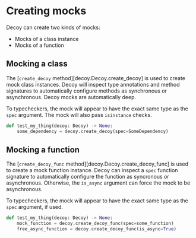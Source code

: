 # Creating mocks

Decoy can create two kinds of mocks:

-   Mocks of a class instance
-   Mocks of a function

## Mocking a class

The [`create_decoy` method][decoy.Decoy.create_decoy] is used to create mock class instances. Decoy will inspect type annotations and method signatures to automatically configure methods as synchronous or asynchronous. Decoy mocks are automatically deep.

To typecheckers, the mock will appear to have the exact same type as the `spec` argument. The mock will also pass `isinstance` checks.

```python
def test_my_thing(decoy: Decoy) -> None:
    some_dependency = decoy.create_decoy(spec=SomeDependency)
```

## Mocking a function

The [`create_decoy_func` method][decoy.Decoy.create_decoy_func] is used to create a mock function instance. Decoy can inspect a `spec` function signature to automatically configure the function as syncronous or asynchronous. Otherwise, the `is_async` argument can force the mock to be asynchronous.

To typecheckers, the mock will appear to have the exact same type as the `spec` argument, if used.

```python
def test_my_thing(decoy: Decoy) -> None:
    mock_function = decoy.create_decoy_func(spec=some_function)
    free_async_function = decoy.create_decoy_func(is_async=True)
```
